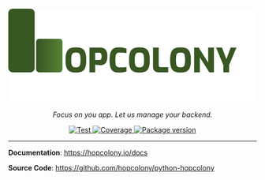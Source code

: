 <p align="center">
  <a href="https://hopcolony.io"><img src="https://github.com/hopcolony/hopcolony/raw/master/docs/assets/images/logo.png" alt="hopcolony"></a>
</p>
<p align="center">
    <em>Focus on you app. Let us manage your backend.</em>
</p>
<p align="center">
<a href="https://github.com/hopcolony/python-hopcolony/actions?query=workflow%3ATest" target="_blank">
    <img src="https://github.com/hopcolony/python-hopcolony/workflows/Test/badge.svg" alt="Test">
</a>
<a href="https://codecov.io/gh/hopcolony/python-hopcolony" target="_blank">
    <img src="https://img.shields.io/codecov/c/github/hopcolony/python-hopcolony?color=%2334D058" alt="Coverage">
</a>
<a href="https://pypi.org/project/hopcolony" target="_blank">
    <img src="https://img.shields.io/pypi/v/hopcolony?color=%2334D058&label=pypi%20package" alt="Package version">
</a>
</p>

---

**Documentation**: <a href="https://hopcolony.io" target="_blank">https://hopcolony.io/docs</a>

**Source Code**: <a href="https://github.com/hopcolony/python-hopcolony" target="_blank">https://github.com/hopcolony/python-hopcolony</a>